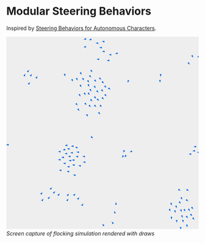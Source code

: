 # Modular Steering Behaviors

Inspired by [Steering Behaviors for Autonomous Characters](https://www.red3d.com/cwr/papers/1999/gdc99steer.html).

![Flocking behavior](pic/flocking.png)
_Screen capture of flocking simulation rendered with draws_


